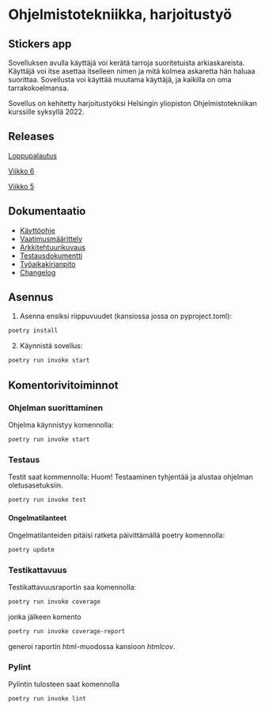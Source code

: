 # Ohjelmistotekniikka, harjoitustyö

## Stickers app

Sovelluksen avulla käyttäjä voi kerätä tarroja suoritetuista arkiaskareista. Käyttäjä voi itse asettaa itselleen nimen ja mitä kolmea askaretta hän haluaa suorittaa. Sovellusta voi käyttää muutama käyttäjä, ja kaikilla on oma tarrakokoelmansa.

Sovellus on kehitetty harjoitustyöksi Helsingin yliopiston Ohjelmistotekniikan kurssille syksyllä 2022.


## Releases
[Loppupalautus](https://github.com/suitsuke/ot-harjoitustyo/releases/tag/loppupalautus)

[Viikko 6](https://github.com/suitsuke/ot-harjoitustyo/releases/tag/viikko6)

[Viikko 5](https://github.com/suitsuke/ot-harjoitustyo/releases/tag/viikko5.1) 

## Dokumentaatio

- [Käyttöohje](dokumentaatio/kayttoohje.md)
- [Vaatimusmäärittely](dokumentaatio/vaatimusmaarittely.md)
- [Arkkitehtuurikuvaus](dokumentaatio/arkkitehtuuri.md)
- [Testausdokumentti](dokumentaatio/testaus.md)
- [Työaikakirjanpito](dokumentaatio/tuntikirjanpito.md)
- [Changelog](dokumentaatio/changelog.md)

## Asennus

1. Asenna ensiksi riippuvuudet (kansiossa jossa on pyproject.toml):

```bash
poetry install
```

2. Käynnistä sovellus:

```bash
poetry run invoke start
```

## Komentorivitoiminnot

### Ohjelman suorittaminen

Ohjelma käynnistyy komennolla:

```bash
poetry run invoke start
```

### Testaus

Testit saat kommennolla:
Huom! Testaaminen tyhjentää ja alustaa ohjelman oletusasetuksiin.

```bash
poetry run invoke test
```

#### Ongelmatilanteet
Ongelmatilanteiden pitäisi ratketa päivittämällä poetry komennolla:

```bash
poetry update
```

### Testikattavuus

Testikattavuusraportin saa komennolla:

```bash
poetry run invoke coverage
```
jonka jälkeen komento
```bash
poetry run invoke coverage-report
```
generoi raportin html-muodossa kansioon _htmlcov_.

### Pylint
Pylintin tulosteen saat komennolla
```bash
poetry run invoke lint
```


